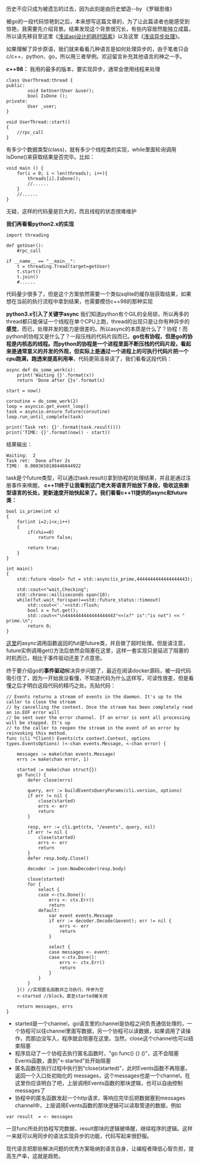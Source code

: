 历史不应只成为被遗忘的过去，因为此刻是由历史塑造--by 《罗辑思维》

被go的一段代码惊艳到之后，本来想写这篇文章的，为了让此篇读者也能感受到惊艳，我需要先介绍背景。结果发现这个背景很冗长，有些内容居然能独立成篇，所以请先移目至这里《[浅谈api设计的耗时因素](https://github.com/jwongzblog/myblog/blob/master/%E6%9E%B6%E6%9E%84%E8%AE%BE%E8%AE%A1/%E6%B5%85%E8%B0%88api%E8%AE%BE%E8%AE%A1%E7%9A%84%E8%80%97%E6%97%B6%E5%9B%A0%E7%B4%A0.md)》以及这里《[浅谈异步处理](https://github.com/jwongzblog/myblog/blob/master/%E6%9E%B6%E6%9E%84%E8%AE%BE%E8%AE%A1/%E6%B5%85%E8%B0%88%E5%BC%82%E6%AD%A5%E5%A4%84%E7%90%86.md)》。

如果理解了异步原语，我们就来看看几种语言是如何处理异步的，由于笔者只会c/c++、python、go，所以用三者举例。欢迎留言补充其他语言的神之一手。

**c++98：**
我用的最多的版本，要实现异步，通常会使用线程来处理
```
class UserThread:thread {
public: 
        void GetUser(User &user);
        bool IsDone ();
private:
        User _user;
}

void UserThread::start()
{
    //rpc_call
}
```
有多少个数据类型(class)，就有多少个线程类的实现，while里面轮询调用IsDone()来获取结果是否完毕。比如：
```
void main () {
    for(i = 0; i < len(threads); i++){
        threads[i].IsDone();
        //......
    }
    //......
}
```
无疑，这样的代码量是巨大的，而且线程的状态很难维护

**我们再看看python2.x的实现**
```
import threading

def getUser():
    #rpc_call

if __name__ == "__main__":
    t = threading.Tread(target=getUser)
    t.start()
    t.join()
    #......
```
代码量少很多了，但是这个方案依然需要一个类似sqlite的缓存层获取结果，如果想在当前的执行流程中拿到结果，也需要模仿c++98的那种实现

**python3.x引入了关键字async**
我们知道python有个GIL的全局锁，所以再多的thread都只能保证一个线程在单个CPU上跑，thread的出现只是让你有种异步的**感觉**，而已，处理并发的能力是很差的。所以async的本质是什么了？协程！而python的协程又是什么了？一段压栈的代码片段而已。**go也有协程，但是go的协程是内核态的线程。而python的协程是一个进程里面不断压栈的代码片段，看起来是通常意义的并发的外观，但实际上是通过一个进程上的可执行代码片把一个cpu跑满，跑透来提高利用率**，代码更简洁易读了，我们看看这段代码：
```
async def do_some_work(x):
    print('Waiting {}'.format(x))
    return 'Done after {}s'.format(x)
 
start = now()
 
coroutine = do_some_work(2)
loop = asyncio.get_event_loop()
task = asyncio.ensure_future(coroutine)
loop.run_until_complete(task)
 
print('Task ret: {}'.format(task.result()))
print('TIME: {}'.format(now() - start))
```
结果输出：
```
Waiting:  2
Task ret:  Done after 2s
TIME:  0.0003650188446044922
```
task是个future类型，可以通过task.result()拿到协程的处理结果，并且是通过注册事件来唤醒。
**c++11终于让我看到这门老大哥语言开始放下身段，吸收这些新型语言的长处，更新速度开始快起来了。我们看看c++11提供的async和future类：**
```
bool is_prime(int x)
{
    for(int i=2;i<x;i++)
    {
        if(x%i==0)
            return false;

        return true;
    }
}

int main()
{
    std::future <bool> fut = std::async(is_prime,4444444444444444443);

    std::cout<<"wait,Checking";
    std::chrono::milliseconds span(10);
    while(fut.wait_for(span)==std::future_status::timeout)
        std::cout<<'.'<<std::flush;
        bool x = fut.get();
        std::cout<<"\n4444444444444444443"<<(x?" is":"is not") << " prime.\n";
        return 0;
}
```
[这里](http://blog.csdn.net/xiangxianghehe/article/details/76359214)的async调用函数返回的fut是future类，并且做了超时处理。但是请注意，future实例调用get()方法后依然会阻塞在这里，这样一套实现只是延迟了阻塞的时机而已，相比于事件驱动还差了点意思。

终于要介绍go的**事件驱动**解决异步问题了，最近在阅读docker源码，被一段代码吸引住了，因为一开始我没看懂，不知道代码为什么这样写，可读性很差，但是看懂之后才明白这段代码的精巧之处。先贴代码：
```
// Events returns a stream of events in the daemon. It's up to the caller to close the stream
// by cancelling the context. Once the stream has been completely read an io.EOF error will
// be sent over the error channel. If an error is sent all processing will be stopped. It's up
// to the caller to reopen the stream in the event of an error by reinvoking this method.
func (cli *Client) Events(ctx context.Context, options types.EventsOptions) (<-chan events.Message, <-chan error) {

	messages := make(chan events.Message)
	errs := make(chan error, 1)

	started := make(chan struct{})
	go func() {
		defer close(errs)

		query, err := buildEventsQueryParams(cli.version, options)
		if err != nil {
			close(started)
			errs <- err
			return
		}

		resp, err := cli.get(ctx, "/events", query, nil)
		if err != nil {
			close(started)
			errs <- err
			return
		}
		defer resp.body.Close()

		decoder := json.NewDecoder(resp.body)

		close(started)
		for {
			select {
			case <-ctx.Done():
				errs <- ctx.Err()
				return
			default:
				var event events.Message
				if err := decoder.Decode(&event); err != nil {
					errs <- err
					return
				}

				select {
				case messages <- event:
				case <-ctx.Done():
					errs <- ctx.Err()
					return
				}
			}
		}
	}() //实现匿名函数并立马执行，传参为空
	<-started //block，直至started被关闭

	return messages, errs
}
```
* started是一个channel，go语言里的channel是协程之间负责通信处理的，一个协程可以往channel里面写数据，另一个协程可以读数据，如果调用了读操作，而那边没写入，程序就会阻塞在这里。当然，close这个channel也可以结束阻塞
* 程序启动了一个协程去执行匿名函数时，"go func() {} ()"，这不会阻塞Events函数，直到"<-started"处开始阻塞
* 匿名函数在执行过程中执行到“close(started)”，此时Events函数不再阻塞，返回一个入口处初始化的 messages，这个messages也是一个channel，在这里你应该明白了吧，上层调用Events函数的那块逻辑，也可以自由控制messages了
* 协程中的匿名函数发起一个http请求，等响应完毕后把数据塞到messages channel中，上层调用Events函数的那块逻辑可以读取管道的数据，例如
```
var result  = <- messages 
```
一旦func所处的协程写完数据，result那块的逻辑被唤醒，继续程序的逻辑。这样一来就可以用同步的语法实现异步的功能，代码写起来很舒服。

现代语言把那些解决问题的优秀方案吸纳到语言自身，让编程者降低心智负担，提高生产率，这就是趋势。
